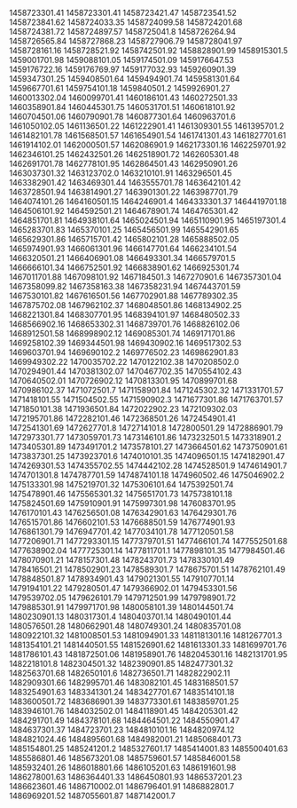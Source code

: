 1458723301.41
1458723301.41
1458723421.47
1458723541.52
1458723841.62
1458724033.35
1458724099.58
1458724201.68
1458724381.72
1458724897.57
1458725041.8
1458726264.94
1458726565.84
1458727868.23
1458727906.79
1458728041.97
1458728161.16
1458728521.92
1458742501.92
1458828901.99
1458915301.5
1459001701.98
1459088101.05
1459174501.09
1459176647.53
1459176722.16
1459176769.97
1459177032.93
1459260901.39
1459347301.25
1459408501.64
1459494901.74
1459581301.64
1459667701.61
1459754101.18
1459840501.2
1459926901.27
1460013302.04
1460099701.41
1460186101.43
1460272501.33
1460358901.84
1460445301.75
1460531701.51
1460618101.92
1460704501.06
1460790901.78
1460877301.64
1460963701.6
1461050102.05
1461136501.22
1461222901.41
1461309301.55
1461395701.2
1461482101.78
1461568501.57
1461654901.54
1461741301.43
1461827701.61
1461914102.01
1462000501.57
1462086901.9
1462173301.16
1462259701.92
1462346101.25
1462432501.26
1462518901.72
1462605301.48
1462691701.78
1462778101.95
1462864501.43
1462950901.26
1463037301.32
1463123702.0
1463210101.91
1463296501.45
1463382901.42
1463469301.44
1463555701.78
1463642101.42
1463728501.94
1463814901.27
1463901301.22
1463987701.79
1464074101.26
1464160501.15
1464246901.4
1464333301.37
1464419701.18
1464506101.92
1464592501.21
1464678901.74
1464765301.42
1464851701.81
1464938101.64
1465024501.94
1465110901.95
1465197301.4
1465283701.83
1465370101.25
1465456501.99
1465542901.65
1465629301.86
1465715701.42
1465802101.28
1465888502.05
1465974901.93
1466061301.96
1466147701.64
1466234101.54
1466320501.21
1466406901.08
1466493301.34
1466579701.5
1466666101.34
1466752501.92
1466838901.62
1466925301.74
1467011701.88
1467098101.92
1467184501.3
1467270901.6
1467357301.04
1467358099.82
1467358163.38
1467358231.94
1467443701.59
1467530101.82
1467616501.56
1467702901.88
1467789302.35
1467875702.08
1467962102.37
1468048501.86
1468134902.25
1468221301.84
1468307701.95
1468394101.97
1468480502.33
1468566902.16
1468653302.31
1468739701.76
1468826102.06
1468912501.58
1468998902.12
1469085301.74
1469171701.86
1469258102.39
1469344501.98
1469430902.16
1469517302.53
1469603701.94
1469690102.2
1469776502.23
1469862901.83
1469949302.22
1470035702.22
1470122102.38
1470208502.0
1470294901.44
1470381302.07
1470467702.35
1470554102.43
1470640502.01
1470726902.12
1470813301.95
1470899701.68
1470986102.37
1471072501.7
1471158901.84
1471245302.32
1471331701.57
1471418101.55
1471504502.55
1471590902.3
1471677301.86
1471763701.57
1471850101.38
1471936501.84
1472022902.23
1472109302.03
1472195701.86
1472282101.46
1472368501.26
1472454901.41
1472541301.69
1472627701.8
1472714101.8
1472800501.29
1472886901.79
1472973301.77
1473059701.73
1473146101.86
1473232501.5
1473318901.2
1473405301.89
1473491701.2
1473578101.27
1473664501.62
1473750901.61
1473837301.25
1473923701.6
1474010101.35
1474096501.15
1474182901.47
1474269301.53
1474355702.55
1474442102.28
1474528501.9
1474614901.7
1474701301.8
1474787701.59
1474874101.18
1474960502.46
1475046902.2
1475133301.98
1475219701.32
1475306101.64
1475392501.74
1475478901.46
1475565301.32
1475651701.73
1475738101.18
1475824501.69
1475910901.91
1475997301.98
1476083701.95
1476170101.43
1476256501.08
1476342901.63
1476429301.76
1476515701.86
1476602101.53
1476688501.59
1476774901.93
1476861301.79
1476947701.42
1477034101.78
1477120501.58
1477206901.71
1477293301.15
1477379701.51
1477466101.74
1477552501.68
1477638902.04
1477725301.14
1477811701.1
1477898101.35
1477984501.46
1478070901.21
1478157301.48
1478243701.73
1478330101.49
1478416501.21
1478502901.23
1478589301.7
1478675701.51
1478762101.49
1478848501.87
1478934901.43
1479021301.55
1479107701.14
1479194101.22
1479280501.47
1479366902.01
1479453301.56
1479539702.05
1479626101.79
1479712501.99
1479798901.72
1479885301.91
1479971701.98
1480058101.39
1480144501.74
1480230901.13
1480317301.4
1480403701.14
1480490101.44
1480576501.28
1480662901.48
1480749301.24
1480835701.08
1480922101.32
1481008501.53
1481094901.33
1481181301.16
1481267701.3
1481354101.21
1481440501.55
1481526901.62
1481613301.33
1481699701.76
1481786101.43
1481872501.06
1481958901.76
1482045301.16
1482131701.95
1482218101.8
1482304501.32
1482390901.85
1482477301.32
1482563701.68
1482650101.6
1482736501.71
1482822902.11
1482909301.66
1482995701.46
1483082101.45
1483168501.57
1483254901.63
1483341301.24
1483427701.67
1483514101.18
1483600501.72
1483686901.39
1483773301.61
1483859701.25
1483946101.76
1484032502.01
1484118901.45
1484205301.42
1484291701.49
1484378101.68
1484464501.22
1484550901.47
1484637301.37
1484723701.23
1484810101.16
1484820974.12
1484821024.46
1484895601.68
1484982001.21
1485068401.73
1485154801.25
1485241201.2
1485327601.17
1485414001.83
1485500401.63
1485586801.46
1485673201.08
1485759601.57
1485846001.58
1485932401.26
1486018801.66
1486105201.63
1486191601.98
1486278001.63
1486364401.33
1486450801.93
1486537201.23
1486623601.46
1486710002.01
1486796401.91
1486882801.7
1486969201.52
1487055601.87
1487142001.7
